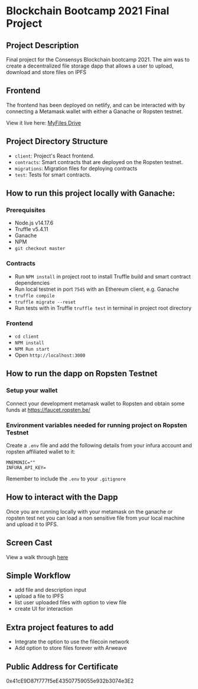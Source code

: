 # Blockchain Bootcamp 2021 Final Project 

## Project Description

Final project for the Consensys Blockchain bootcamp 2021. The aim was to create a decentralized file storage dapp that allows a user to upload, download and store files on IPFS
	
## Frontend

The frontend has been deployed on netlify, and can be interacted with by connecting a Metamask wallet with either a Ganache or Ropsten testnet. 

View it live here: [MyFiles Drive](https://#/)

## Project Directory Structure

- `client`: Project's React frontend.
- `contracts`: Smart contracts that are deployed on the Ropsten testnet.
- `migrations`: Migration files for deploying contracts
- `test`: Tests for smart contracts.

## How to run this project locally with Ganache:

### Prerequisites

- Node.js v14.17.6
- Truffle v5.4.11 
- Ganache
- NPM
- `git checkout master`

### Contracts

- Run `NPM install` in project root to install Truffle build and smart contract dependencies
- Run local testnet in port `7545` with an Ethereum client, e.g. Ganache
- `truffle compile`
- `truffle migrate --reset`
- Run tests with in Truffle `truffle test` in terminal in project root directory

### Frontend

- `cd client`
- `NPM install`
- `NPM Run start`
- Open `http://localhost:3000`


## How to run the dapp on Ropsten Testnet 

### Setup your wallet 

Connect your development metamask wallet to Ropsten and obtain some funds at 
https://faucet.ropsten.be/

### Environment variables needed for running project on Ropsten Testnet 

Create a ```.env``` file and add the following details from your infura account and ropsten affiliated wallet to it: 

```
MNEMONIC=""
INFURA_API_KEY= 
```
Remember to include the ```.env``` to your ```.gitignore```

## How to interact with the Dapp

Once you are running locally with your metamask on the ganache or ropsten test net you can load a non sensitive file from your local machine and upload it to IPFS. 

## Screen Cast 
View a walk through [here](https://www.loom.com/share/ec58fbddad014039884de2b4eb386e9f)


## Simple Workflow
- add file and description input 
- upload a file to IPFS 
- list user uploaded files with option to view file 
- create UI for interaction 

## Extra project features to add

- Integrate the option to use the filecoin network 
- Add option to store files forever with Arweave

## Public Address for Certificate 
0x41cE9D87f777f5eE43507759055e932b3074e3E2

